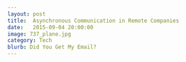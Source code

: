```yaml
---
layout: post
title:  Asynchronous Communication in Remote Companies 
date:   2015-09-04 20:00:00
image: 737_plane.jpg
category: Tech
blurb: Did You Get My Email? 
---
```



